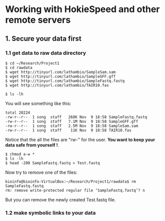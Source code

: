 # Working with HokieSpeed and other remote servers

## 1. Secure your data first

### 1.1 get data to raw data directory
```
$ cd ~/Research/Project1
$ cd rawdata
$ wget http://tinyurl.com/lathambio/SampleSam.sam
$ wget http://tinyurl.com/lathambio/SampleGFF.gff
$ wget http://tinyurl.com/lathambio/SampleFastq.fastq
$ wget http://tinyurl.com/lathambio/TAIR10.fas

$ ls -lh
```

You will see something like this:

```
total 20224
-rw-r--r--  1 song  staff   268K Nov  9 18:58 SampleFastq.fastq
-rw-r--r--  1 song  staff   7.1M Nov  9 18:58 SampleGFF.gff
-rw-r--r--  1 song  staff   2.5M Nov  9 18:58 SampleSam.sam
-rw-r--r--  1 song  staff    11K Nov  9 18:58 TAIR10.fas

```
Notice that the all the files are "rw-" for the user. **You want to keep your data safe from yourself !**.

```
$ chmod a-w *
$ ls -lh
$ head -200 SampleFastq.fastq > Test.fastq
```

Now try to remove one of the files:
```
bioinfo@bioinfo-VirtualBox:~/Research/Project1/rawdata$ rm SampleFastq.fastq 
rm: remove write-protected regular file ‘SampleFastq.fastq’? n
```

But you can remove the newly created Test.fastq file.

### 1.2 make symbolic links to your data

```
$ cd ../data
$ ln -s ../rawdata/SampleFastq.fastq
$ ln -s ../rawdata/SampleGFF.gff
$ ln -s ../rawdata/SampleSAM.sam
$ ln -s ../rawdata/TAIR10.fas
$ ls -l
```
* Don't use more space
* Same file can be accessed at multiple places
* Prevent human error

## 2. Get your data/folders to HokieSpeed

### 2.1 Make sure you are ready.
```
$ echo $HKP1
```

### 2.2 Open two or more terminals. 
press Ctrl + Shift + t will open one more terminal. 
```
ssh $HKSP1
```

### 2.3 There's more than one way to do it.

#### 2.3.1 SCP
```
$ scp makeProj.sh $HKSP1:~/
```
in another window, check that makeProj.sh is already in your home directory.

#### 2.3.2 SFTP
```
songli@hokiespeed1.arc.vt.edu's password: 
Connected to hokiespeed1.arc.vt.edu.
sftp> put makeProj.sh 
Uploading makeProj.sh to /home/songli/makeProj.sh
makeProj.sh                                   100%  177     0.2KB/s   00:00    
sftp> 
```
again, check in another window.

#### 2.3.3 rsync **Highly Recommended**
```
$ cd Research
$ rsync -ravz Project1 $HKSP1:~/Research/
songli@hokiespeed1.arc.vt.edu's password: 

sending incremental file list
Project1/
Project1/.test
Project1/data/
Project1/data/SampleGFF.gff
Project1/data/SampleSam.sam
Project1/rawdata/
Project1/rawdata/SampleFastq.fastq
Project1/rawdata/SampleGFF.gff
Project1/rawdata/SampleSam.sam
Project1/rawdata/TAIR10.fas
Project1/rawdata/Test.fastq

sent 2,782,536 bytes  received 195 bytes  505,951.09 bytes/sec
total size is 20,465,345  speedup is 7.35
```
The options for rsync:
* r: recursive, this makes the command copy all the sub folders
* a: archive mode, symbolic links copied by this method will not create new files
* v: verbose, make many text on the screen
* z: zip the file so it save transmit bandwidth and time


## 3. Running jobs on HokieSpeed

Introducing Advanced Research Computing [see](http://www.arc.vt.edu/)

The HPC model: 
* you login to head node, copy your data and script over.
* you submit your job request by a shell [script] (http://www.arc.vt.edu/resources/hpc/docs/hokiespeed_qsub_example.sh).
* a schedular will allocate appropriate resource for your job.
* the job will run in one or more compute nodes.

```
# Example script for simpleqsub.sh

#!/bin/bash

# Example qsub script for HokieSpeed

#PBS -W group_list=hokiespeed
#PBS -l walltime=01:00:00
#PBS -l nodes=1:ppn=1
#PBS -q normal_q
#PBS -A hokiespeed

module purge
module load gcc openmpi cuda
module add R python

# Change to the directory from which the job was submitted
cd ~/Research/

# Say "Hello world!"
echo "Hello world!"

# Run the program
./makeProj.sh pj1
sleep 30
./makeProj.sh pj2
sleep 30
./makeProj.sh pj3

echo "Done!"

exit;
```

Submit your job

```
[songli@hslogin1 Research]$ qsub simpleqsub.sh
50871.master.cluster
```

Check your job status

```
$ qstat

Job ID                    Name             User            Time Use S Queue
------------------------- ---------------- --------------- -------- - -----
50870.master               simpleqsub.sh    songli                 0 Q normal_q

```

Your job will start when the requested computing resources is available.

```
$ qstat

Job ID                    Name             User            Time Use S Queue
------------------------- ---------------- --------------- -------- - -----
50871.master               simpleqsub.sh    songli                 0 R normal_q
```

Check your results
```
$ ls -l
```


